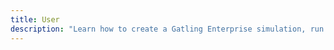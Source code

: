 ```yaml
---
title: User
description: "Learn how to create a Gatling Enterprise simulation, run it and analyze the results."
---
```

